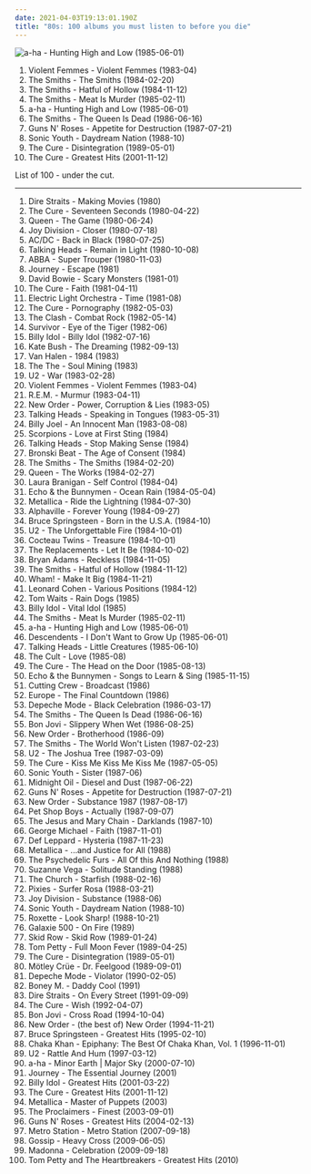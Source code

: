 ```yaml
---
date: 2021-04-03T19:13:01.190Z
title: "80s: 100 albums you must listen to before you die"
---
```

![a-ha - Hunting High and Low (1985-06-01)](https://img.discogs.com/sny9r4IKs2i7rmUkAlLbEHqXY9I=/fit-in/600x532/filters:strip_icc():format(jpeg):mode_rgb():quality(90)/discogs-images/R-15935169-1600498389-9149.jpeg.jpg "a-ha - Hunting High and Low (1985-06-01)")
<ol class="albums">
<li data-cover="https://via.placeholder.com/450" data-tags="80s, post-punk" role="button">Violent Femmes - Violent Femmes (1983-04)</li>
<li data-cover="https://via.placeholder.com/450" data-tags="80s" role="button">The Smiths - The Smiths (1984-02-20)</li>
<li data-cover="https://via.placeholder.com/450" data-tags="80s" role="button">The Smiths - Hatful of Hollow (1984-11-12)</li>
<li data-cover="https://via.placeholder.com/450" data-tags="80s" role="button">The Smiths - Meat Is Murder (1985-02-11)</li>
<li data-cover="https://img.discogs.com/sny9r4IKs2i7rmUkAlLbEHqXY9I=/fit-in/600x532/filters:strip_icc():format(jpeg):mode_rgb():quality(90)/discogs-images/R-15935169-1600498389-9149.jpeg.jpg" data-tags="80s" role="button">a-ha - Hunting High and Low (1985-06-01)</li>
<li data-cover="https://via.placeholder.com/450" data-tags="80s" role="button">The Smiths - The Queen Is Dead (1986-06-16)</li>
<li data-cover="https://via.placeholder.com/450" data-tags="hard rock" role="button">Guns N' Roses - Appetite for Destruction (1987-07-21)</li>
<li data-cover="https://via.placeholder.com/450" data-tags="alternative, 80s" role="button">Sonic Youth - Daydream Nation (1988-10)</li>
<li data-cover="https://via.placeholder.com/450" data-tags="80s, new wave" role="button">The Cure - Disintegration (1989-05-01)</li>
<li data-cover="https://via.placeholder.com/450" data-tags="new wave, alternative, 80s" role="button">The Cure - Greatest Hits (2001-11-12)</li>
</ol>
List of 100 - under the cut.
<!-- more -->

_________________

<ol class="albums">
<li data-cover="http://coverartarchive.org/release/0e480f11-d904-34d8-ab78-1618d113d98f/1487251022-500.jpg" data-tags="rock" role="button">
Dire Straits - Making Movies (1980)
</li>
<li data-cover="https://via.placeholder.com/450" data-tags="post-punk" role="button">
The Cure - Seventeen Seconds (1980-04-22)
</li>
<li data-cover="https://via.placeholder.com/450" data-tags="rock, classic rock, 80s" role="button">
Queen - The Game (1980-06-24)
</li>
<li data-cover="https://via.placeholder.com/450" data-tags="post-punk" role="button">
Joy Division - Closer (1980-07-18)
</li>
<li data-cover="http://coverartarchive.org/release/38914b29-7788-4cff-80b7-1ced523f8675/11333065513-500.jpg" data-tags="hard rock" role="button">
AC/DC - Back in Black (1980-07-25)
</li>
<li data-cover="https://via.placeholder.com/450" data-tags="new wave" role="button">
Talking Heads - Remain in Light (1980-10-08)
</li>
<li data-cover="http://coverartarchive.org/release/c91f3331-2413-3ad7-b8a0-7bf2eb4d4998/18288386494-500.jpg" data-tags="pop" role="button">
ABBA - Super Trouper (1980-11-03)
</li>
<li data-cover="http://coverartarchive.org/release/ab2c84bb-4ee7-4add-8349-f4d7ad243384/4389275722-500.jpg" data-tags="rock, 80s, classic rock" role="button">
Journey - Escape (1981)
</li>
<li data-cover="https://via.placeholder.com/450" data-tags="new wave" role="button">
David Bowie - Scary Monsters (1981-01)
</li>
<li data-cover="https://via.placeholder.com/450" data-tags="post-punk" role="button">
The Cure - Faith (1981-04-11)
</li>
<li data-cover="http://coverartarchive.org/release/3b2d1c75-5ba2-44e1-8b09-449d893e229a/9699513967-500.jpg" data-tags="80s, symphonic rock, electric light orchestra" role="button">
Electric Light Orchestra - Time (1981-08)
</li>
<li data-cover="http://coverartarchive.org/release/b0d6d8ad-02d7-3f08-9128-47c734c2c446/7947353809-500.jpg" data-tags="post-punk, gothic rock" role="button">
The Cure - Pornography (1982-05-03)
</li>
<li data-cover="http://coverartarchive.org/release/912e77ed-015a-33cc-b6c0-fed80d9de0b7/13029912226-500.jpg" data-tags="punk" role="button">
The Clash - Combat Rock (1982-05-14)
</li>
<li data-cover="https://via.placeholder.com/450" data-tags="classic rock, hard rock, rock" role="button">
Survivor - Eye of the Tiger (1982-06)
</li>
<li data-cover="https://via.placeholder.com/450" data-tags="rock, 80s, new wave" role="button">
Billy Idol - Billy Idol (1982-07-16)
</li>
<li data-cover="http://coverartarchive.org/release/9fca90af-8a6d-4177-b748-c0cc7b415686/16598806335-500.jpg" data-tags="80s" role="button">
Kate Bush - The Dreaming (1982-09-13)
</li>
<li data-cover="http://coverartarchive.org/release/eb0a5483-5a09-4f0f-90f1-417135985e0f/28871095408-500.jpg" data-tags="hard rock" role="button">
Van Halen - 1984 (1983)
</li>
<li data-cover="https://via.placeholder.com/450" data-tags="80s" role="button">
The The - Soul Mining (1983)
</li>
<li data-cover="https://via.placeholder.com/450" data-tags="rock, 80s" role="button">
U2 - War (1983-02-28)
</li>
<li data-cover="https://via.placeholder.com/450" data-tags="80s, post-punk" role="button">
Violent Femmes - Violent Femmes (1983-04)
</li>
<li data-cover="https://via.placeholder.com/450" data-tags="80s, alternative rock, alternative" role="button">
R.E.M. - Murmur (1983-04-11)
</li>
<li data-cover="https://via.placeholder.com/450" data-tags="new wave, post-punk" role="button">
New Order - Power, Corruption & Lies (1983-05)
</li>
<li data-cover="http://coverartarchive.org/release/1da98992-f955-4de8-9efc-ac4d9a9cf047/5565481684-500.jpg" data-tags="new wave, 80s" role="button">
Talking Heads - Speaking in Tongues (1983-05-31)
</li>
<li data-cover="http://coverartarchive.org/release/bc1be554-7601-3b7e-9cdf-ca98e8e98d0d/9466376999-500.jpg" data-tags="80s, pop, classic rock" role="button">
Billy Joel - An Innocent Man (1983-08-08)
</li>
<li data-cover="http://coverartarchive.org/release/24335da0-8587-3d50-931e-082b7cf42cd7/20733595394-500.jpg" data-tags="hard rock" role="button">
Scorpions - Love at First Sting (1984)
</li>
<li data-cover="https://via.placeholder.com/450" data-tags="80s, new wave" role="button">
Talking Heads - Stop Making Sense (1984)
</li>
<li data-cover="http://coverartarchive.org/release/ae5397d7-e758-4d53-a46f-d2def9c92fcb/11912984799-500.jpg" data-tags="80s, new wave" role="button">
Bronski Beat - The Age of Consent (1984)
</li>
<li data-cover="https://via.placeholder.com/450" data-tags="80s" role="button">
The Smiths - The Smiths (1984-02-20)
</li>
<li data-cover="https://via.placeholder.com/450" data-tags="classic rock, rock" role="button">
Queen - The Works (1984-02-27)
</li>
<li data-cover="https://via.placeholder.com/450" data-tags="80s, female vocalists, 80s dance" role="button">
Laura Branigan - Self Control (1984-04)
</li>
<li data-cover="https://via.placeholder.com/450" data-tags="post-punk, 80s" role="button">
Echo & the Bunnymen - Ocean Rain (1984-05-04)
</li>
<li data-cover="http://coverartarchive.org/release/2236dd07-a2f3-466a-973d-9069001a89da/4648219389-500.jpg" data-tags="thrash metal" role="button">
Metallica - Ride the Lightning (1984-07-30)
</li>
<li data-cover="http://coverartarchive.org/release/07e8b1d1-6fa7-3baa-8658-026060ae06c5/14454641304-500.jpg" data-tags="80s" role="button">
Alphaville - Forever Young (1984-09-27)
</li>
<li data-cover="http://coverartarchive.org/release/88263b6a-1785-48a7-9397-851edcaed134/17787327511-500.jpg" data-tags="rock" role="button">
Bruce Springsteen - Born in the U.S.A. (1984-10)
</li>
<li data-cover="https://via.placeholder.com/450" data-tags="rock" role="button">
U2 - The Unforgettable Fire (1984-10-01)
</li>
<li data-cover="https://via.placeholder.com/450" data-tags="dream pop" role="button">
Cocteau Twins - Treasure (1984-10-01)
</li>
<li data-cover="http://coverartarchive.org/release/a71607a1-99ac-4740-9c8a-1ce8b4089ac3/20523876603-500.jpg" data-tags="80s, alternative rock" role="button">
The Replacements - Let It Be (1984-10-02)
</li>
<li data-cover="http://coverartarchive.org/release/c54a5b4e-c8c9-4e4f-bcf9-487a349d2a29/8933970594-500.jpg" data-tags="rock, 80s" role="button">
Bryan Adams - Reckless (1984-11-05)
</li>
<li data-cover="https://via.placeholder.com/450" data-tags="80s" role="button">
The Smiths - Hatful of Hollow (1984-11-12)
</li>
<li data-cover="http://coverartarchive.org/release/8587cf6d-3761-4cae-9acc-78770a13c758/14766989775-500.jpg" data-tags="80s, pop, new wave" role="button">
Wham! - Make It Big (1984-11-21)
</li>
<li data-cover="http://coverartarchive.org/release/4c07f596-4963-33df-adb1-55d01dab800d/15456874551-500.jpg" data-tags="80s" role="button">
Leonard Cohen - Various Positions (1984-12)
</li>
<li data-cover="https://img.discogs.com/wideXHFjTJw_D4mX1B7m-xO_LuM=/fit-in/600x599/filters:strip_icc():format(jpeg):mode_rgb():quality(90)/discogs-images/R-6981931-1430937946-9660.jpeg.jpg" data-tags="singer-songwriter" role="button">
Tom Waits - Rain Dogs (1985)
</li>
<li data-cover="http://coverartarchive.org/release/08c1b5dc-8b44-4039-b86f-c0dc4975cc27/9230305954-500.jpg" data-tags="80s, rock, new wave" role="button">
Billy Idol - Vital Idol (1985)
</li>
<li data-cover="https://via.placeholder.com/450" data-tags="80s" role="button">
The Smiths - Meat Is Murder (1985-02-11)
</li>
<li data-cover="https://img.discogs.com/sny9r4IKs2i7rmUkAlLbEHqXY9I=/fit-in/600x532/filters:strip_icc():format(jpeg):mode_rgb():quality(90)/discogs-images/R-15935169-1600498389-9149.jpeg.jpg" data-tags="80s" role="button">
a-ha - Hunting High and Low (1985-06-01)
</li>
<li data-cover="http://coverartarchive.org/release/5253d3f2-89e1-4546-95f3-86e0065cab01/17222715658-500.jpg" data-tags="80s, punk rock, sst, punk" role="button">
Descendents - I Don't Want to Grow Up (1985-06-01)
</li>
<li data-cover="https://via.placeholder.com/450" data-tags="new wave, 80s" role="button">
Talking Heads - Little Creatures (1985-06-10)
</li>
<li data-cover="https://via.placeholder.com/450" data-tags="80s, rock" role="button">
The Cult - Love (1985-08)
</li>
<li data-cover="https://via.placeholder.com/450" data-tags="new wave, 80s" role="button">
The Cure - The Head on the Door (1985-08-13)
</li>
<li data-cover="https://via.placeholder.com/450" data-tags="80s, post-punk" role="button">
Echo & the Bunnymen - Songs to Learn & Sing (1985-11-15)
</li>
<li data-cover="https://via.placeholder.com/450" data-tags="80s" role="button">
Cutting Crew - Broadcast (1986)
</li>
<li data-cover="http://coverartarchive.org/release/994822e7-7540-47bd-af14-a17ebdea73fd/9962706585-500.jpg" data-tags="hard rock, 80s" role="button">
Europe - The Final Countdown (1986)
</li>
<li data-cover="https://img.discogs.com/k-lY7gev3mso8XIlXXCEZfUftec=/fit-in/231x450/filters:strip_icc():format(jpeg):mode_rgb():quality(90)/discogs-images/R-425608-1273860225.jpeg.jpg" data-tags="synthpop, 80s, new wave" role="button">
Depeche Mode - Black Celebration (1986-03-17)
</li>
<li data-cover="https://via.placeholder.com/450" data-tags="80s" role="button">
The Smiths - The Queen Is Dead (1986-06-16)
</li>
<li data-cover="https://via.placeholder.com/450" data-tags="hard rock, rock, 80s" role="button">
Bon Jovi - Slippery When Wet (1986-08-25)
</li>
<li data-cover="https://via.placeholder.com/450" data-tags="80s, new wave" role="button">
New Order - Brotherhood (1986-09)
</li>
<li data-cover="https://via.placeholder.com/450" data-tags="80s" role="button">
The Smiths - The World Won't Listen (1987-02-23)
</li>
<li data-cover="https://via.placeholder.com/450" data-tags="rock" role="button">
U2 - The Joshua Tree (1987-03-09)
</li>
<li data-cover="https://via.placeholder.com/450" data-tags="post-punk, new wave, 80s, alternative" role="button">
The Cure - Kiss Me Kiss Me Kiss Me (1987-05-05)
</li>
<li data-cover="https://via.placeholder.com/450" data-tags="alternative rock" role="button">
Sonic Youth - Sister (1987-06)
</li>
<li data-cover="http://coverartarchive.org/release/5e8956bc-c0d2-488b-b48c-96006713372c/17787548090-500.jpg" data-tags="rock, 80s" role="button">
Midnight Oil - Diesel and Dust (1987-06-22)
</li>
<li data-cover="https://via.placeholder.com/450" data-tags="hard rock" role="button">
Guns N' Roses - Appetite for Destruction (1987-07-21)
</li>
<li data-cover="https://via.placeholder.com/450" data-tags="80s" role="button">
New Order - Substance 1987 (1987-08-17)
</li>
<li data-cover="https://img.discogs.com/ywelJdcFSN3pZVC2flQ-u31leGk=/fit-in/600x598/filters:strip_icc():format(jpeg):mode_rgb():quality(90)/discogs-images/R-689943-1583843024-3290.jpeg.jpg" data-tags="80s, pop" role="button">
Pet Shop Boys - Actually (1987-09-07)
</li>
<li data-cover="https://via.placeholder.com/450" data-tags="post-punk, 80s" role="button">
The Jesus and Mary Chain - Darklands (1987-10)
</li>
<li data-cover="http://coverartarchive.org/release/8ba206bb-edc3-432b-a0f0-67176130c000/15519026811-500.jpg" data-tags="80s, pop" role="button">
George Michael - Faith (1987-11-01)
</li>
<li data-cover="https://via.placeholder.com/450" data-tags="hard rock" role="button">
Def Leppard - Hysteria (1987-11-23)
</li>
<li data-cover="http://coverartarchive.org/release/4dede30f-58cf-4d43-a857-b342ad7be945/1810188979-500.jpg" data-tags="thrash metal" role="button">
Metallica - ...and Justice for All (1988)
</li>
<li data-cover="https://via.placeholder.com/450" data-tags="80s, new wave, post-punk" role="button">
The Psychedelic Furs - All Of this And Nothing (1988)
</li>
<li data-cover="https://via.placeholder.com/450" data-tags="80s, female vocalists, singer-songwriter" role="button">
Suzanne Vega - Solitude Standing (1988)
</li>
<li data-cover="https://via.placeholder.com/450" data-tags="80s, post-punk" role="button">
The Church - Starfish (1988-02-16)
</li>
<li data-cover="http://coverartarchive.org/release/1415ba1b-1208-4c4a-b711-65275b10ae05/24215425508-500.jpg" data-tags="alternative rock" role="button">
Pixies - Surfer Rosa (1988-03-21)
</li>
<li data-cover="https://via.placeholder.com/450" data-tags="post-punk" role="button">
Joy Division - Substance (1988-06)
</li>
<li data-cover="https://via.placeholder.com/450" data-tags="alternative, 80s" role="button">
Sonic Youth - Daydream Nation (1988-10)
</li>
<li data-cover="http://coverartarchive.org/release/7f73dca2-79e7-302d-bb09-1a5db381e7f2/7443754160-500.jpg" data-tags="pop, 80s" role="button">
Roxette - Look Sharp! (1988-10-21)
</li>
<li data-cover="https://via.placeholder.com/450" data-tags="slowcore, dream pop, shoegaze" role="button">
Galaxie 500 - On Fire (1989)
</li>
<li data-cover="http://coverartarchive.org/release/6d576c0a-ec20-4386-8fef-677585e393ee/2010619588-500.jpg" data-tags="hard rock" role="button">
Skid Row - Skid Row (1989-01-24)
</li>
<li data-cover="http://coverartarchive.org/release/e5e1ebbf-3a70-4767-8f69-b85dc9095dec/6919975994-500.jpg" data-tags="rock, classic rock, 80s" role="button">
Tom Petty - Full Moon Fever (1989-04-25)
</li>
<li data-cover="https://via.placeholder.com/450" data-tags="80s, new wave" role="button">
The Cure - Disintegration (1989-05-01)
</li>
<li data-cover="https://via.placeholder.com/450" data-tags="hard rock" role="button">
Mötley Crüe - Dr. Feelgood (1989-09-01)
</li>
<li data-cover="https://img.discogs.com/3iegZ_HzM2EWcgOWBaN3CfRedyo=/fit-in/500x505/filters:strip_icc():format(jpeg):mode_rgb():quality(90)/discogs-images/R-467428-1117836841.jpg.jpg" data-tags="synthpop, new wave, 90s" role="button">
Depeche Mode - Violator (1990-02-05)
</li>
<li data-cover="http://coverartarchive.org/release/ce9f8c15-1a7b-4ad7-836b-ee4fbb772f3f/6774014156-500.jpg" data-tags="disco, pop, 70s, 80s, dance, oldies, guilty pleasure, boney m, gigle" role="button">
Boney M. - Daddy Cool (1991)
</li>
<li data-cover="https://via.placeholder.com/450" data-tags="rock, classic rock, dire straits" role="button">
Dire Straits - On Every Street (1991-09-09)
</li>
<li data-cover="http://coverartarchive.org/release/4284b81f-1731-313a-a4de-58b4c18a754a/5808321423-500.jpg" data-tags="90s, alternative" role="button">
The Cure - Wish (1992-04-07)
</li>
<li data-cover="http://coverartarchive.org/release/5e78b3da-31a3-4d3c-b739-9e77c4d7e1f5/26696625551-500.jpg" data-tags="rock" role="button">
Bon Jovi - Cross Road (1994-10-04)
</li>
<li data-cover="http://coverartarchive.org/release/983ae253-215e-4f6c-8411-fa7ddcec2d94/19120789325-500.jpg" data-tags="80s, synthpop, electronic, new wave" role="button">
New Order - (the best of) New Order (1994-11-21)
</li>
<li data-cover="http://coverartarchive.org/release/ce73ebd3-5ae0-35a0-93e8-187bcc7fa47a/2959937821-500.jpg" data-tags="rock, classic rock" role="button">
Bruce Springsteen - Greatest Hits (1995-02-10)
</li>
<li data-cover="https://via.placeholder.com/450" data-tags="soul, 80s, female vocalists, happy, quiet storm, funk, romantic, passionate, rnb, confident, playful, partying, sensual, sexual, celebratory, exuberant, empowerment, joyous, carefree, motivation, stylish, girls night out, romantic evening, c khan" role="button">
Chaka Khan - Epiphany: The Best Of Chaka Khan, Vol. 1 (1996-11-01)
</li>
<li data-cover="http://coverartarchive.org/release/1a4dd04b-2979-47d1-9af8-e4f9b2921ee5/14080969649-500.jpg" data-tags="rock" role="button">
U2 - Rattle And Hum (1997-03-12)
</li>
<li data-cover="https://img.discogs.com/sny9r4IKs2i7rmUkAlLbEHqXY9I=/fit-in/600x532/filters:strip_icc():format(jpeg):mode_rgb():quality(90)/discogs-images/R-15935169-1600498389-9149.jpeg.jpg" data-tags="80s, pop rock 80" role="button">
a-ha - Minor Earth | Major Sky (2000-07-10)
</li>
<li data-cover="http://coverartarchive.org/release/ed737bcd-7c03-4010-bf9b-75427d601a56/6315795950-500.jpg" data-tags="rock, journey" role="button">
Journey - The Essential Journey (2001)
</li>
<li data-cover="http://coverartarchive.org/release/c36ff8df-dbc2-467b-a6b9-6e38f4527161/17899171364-500.jpg" data-tags="80s, rock" role="button">
Billy Idol - Greatest Hits (2001-03-22)
</li>
<li data-cover="https://via.placeholder.com/450" data-tags="new wave, alternative, 80s" role="button">
The Cure - Greatest Hits (2001-11-12)
</li>
<li data-cover="https://img.discogs.com/akYypPVwureTC5Kj_1MQmg24GcI=/fit-in/600x600/filters:strip_icc():format(jpeg):mode_rgb():quality(90)/discogs-images/R-1755193-1564071870-9517.jpeg.jpg" data-tags="thrash metal" role="button">
Metallica - Master of Puppets (2003)
</li>
<li data-cover="https://via.placeholder.com/450" data-tags="pop, rock, 80s, folk, scottish, folk rock" role="button">
The Proclaimers - Finest (2003-09-01)
</li>
<li data-cover="http://coverartarchive.org/release/0618d2be-4b47-383c-b1f4-eca2dd88f866/5870438747-500.jpg" data-tags="hard rock" role="button">
Guns N' Roses - Greatest Hits (2004-02-13)
</li>
<li data-cover="http://coverartarchive.org/release/7e12a9c9-7397-4cfd-a515-5fa0fb0bc7d5/7170999378-500.jpg" data-tags="alternative, dance, electronic alternative, california in the summer" role="button">
Metro Station - Metro Station (2007-09-18)
</li>
<li data-cover="http://coverartarchive.org/release/c9003d52-4214-422d-a0a2-4343fe9e75e0/6164086297-500.jpg" data-tags="classic rock, pop, rock, 80s, funky, breakbeat, underground" role="button">
Gossip - Heavy Cross (2009-06-05)
</li>
<li data-cover="http://coverartarchive.org/release/18d7b623-e8ca-4afb-add0-d29a7e0fcc9a/15089448233-500.jpg" data-tags="pop" role="button">
Madonna - Celebration (2009-09-18)
</li>
<li data-cover="http://coverartarchive.org/release/54e73133-8168-4400-a1fd-91f2017e701a/8118789895-500.jpg" data-tags="rock, classic rock" role="button">
Tom Petty and The Heartbreakers - Greatest Hits (2010)
</li>
</ol>